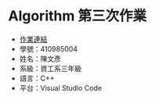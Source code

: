 # Algorithm 第三次作業

* [作業連結](<https://github.com/ianian4302/Cpp-learning/tree/main/Algorithm/Algo2023HW3_410985004>)
* 學號：410985004
* 姓名：陳文彥
* 系級：資工系三年級
* 語言：C++
* 平台：Visual Studio Code
